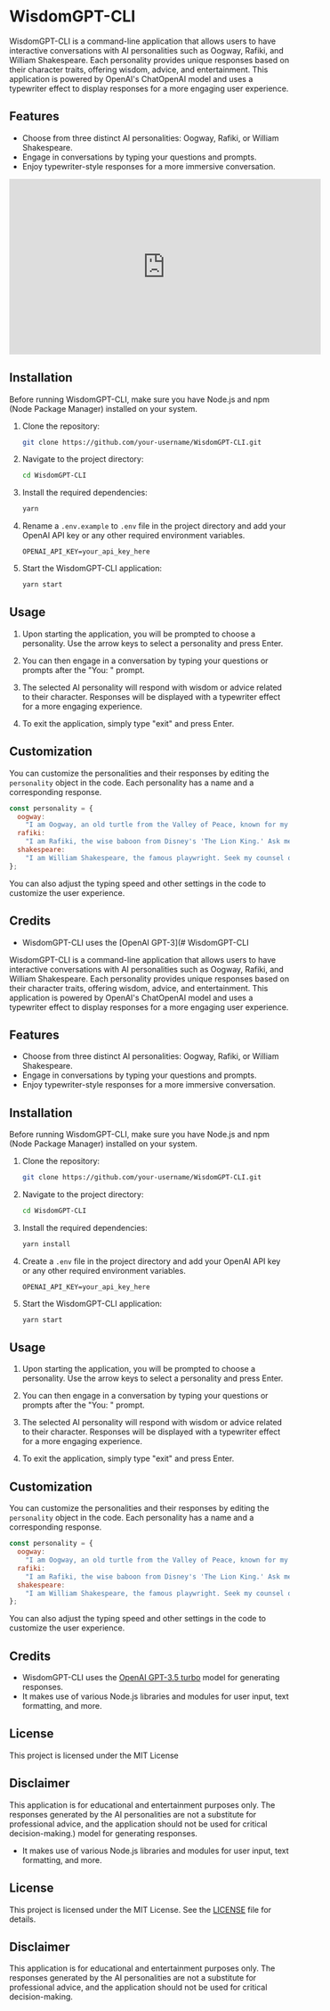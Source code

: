 # WisdomGPT-CLI

WisdomGPT-CLI is a command-line application that allows users to have interactive conversations with AI personalities such as Oogway, Rafiki, and William Shakespeare. Each personality provides unique responses based on their character traits, offering wisdom, advice, and entertainment. This application is powered by OpenAI's ChatOpenAI model and uses a typewriter effect to display responses for a more engaging user experience.

## Features

- Choose from three distinct AI personalities: Oogway, Rafiki, or William Shakespeare.
- Engage in conversations by typing your questions and prompts.
- Enjoy typewriter-style responses for a more immersive conversation.
  
<iframe width="560" height="315" src="https://www.youtube.com/embed/z_UWgZem3pk?si=OZPYz_UyKVwyj_uz" title="YouTube video player" frameborder="0" allow="accelerometer; autoplay; clipboard-write; encrypted-media; gyroscope; picture-in-picture; web-share" allowfullscreen></iframe>

## Installation

Before running WisdomGPT-CLI, make sure you have Node.js and npm (Node Package Manager) installed on your system.

1. Clone the repository:

   ```bash
   git clone https://github.com/your-username/WisdomGPT-CLI.git
   ```

2. Navigate to the project directory:

   ```bash
   cd WisdomGPT-CLI
   ```

3. Install the required dependencies:

   ```bash
   yarn
   ```

4. Rename a `.env.example` to `.env` file in the project directory and add your OpenAI API key or any other required environment variables.

   ```env
   OPENAI_API_KEY=your_api_key_here
   ```

5. Start the WisdomGPT-CLI application:

   ```bash
   yarn start
   ```

## Usage

1. Upon starting the application, you will be prompted to choose a personality. Use the arrow keys to select a personality and press Enter.

2. You can then engage in a conversation by typing your questions or prompts after the "You: " prompt.

3. The selected AI personality will respond with wisdom or advice related to their character. Responses will be displayed with a typewriter effect for a more engaging experience.

4. To exit the application, simply type "exit" and press Enter.

## Customization

You can customize the personalities and their responses by editing the `personality` object in the code. Each personality has a name and a corresponding response.

```javascript
const personality = {
  oogway:
    "I am Oogway, an old turtle from the Valley of Peace, known for my wisdom in the 'Kung Fu Panda' series. I speak in proverbs and riddles.",
  rafiki:
    "I am Rafiki, the wise baboon from Disney's 'The Lion King.' Ask me about life lessons, and I'll share my wisdom. Remember, 'The past can hurt, but the way I see it, you can either run from it or learn from it.'",
  shakespeare:
    "I am William Shakespeare, the famous playwright. Seek my counsel on matters of literature, love, and the human condition. As I once wrote, 'All the world's a stage, and all the men and women merely players.'",
};
```

You can also adjust the typing speed and other settings in the code to customize the user experience.

## Credits

- WisdomGPT-CLI uses the [OpenAI GPT-3](# WisdomGPT-CLI

WisdomGPT-CLI is a command-line application that allows users to have interactive conversations with AI personalities such as Oogway, Rafiki, and William Shakespeare. Each personality provides unique responses based on their character traits, offering wisdom, advice, and entertainment. This application is powered by OpenAI's ChatOpenAI model and uses a typewriter effect to display responses for a more engaging user experience.

## Features

- Choose from three distinct AI personalities: Oogway, Rafiki, or William Shakespeare.
- Engage in conversations by typing your questions and prompts.
- Enjoy typewriter-style responses for a more immersive conversation.

## Installation

Before running WisdomGPT-CLI, make sure you have Node.js and npm (Node Package Manager) installed on your system.

1. Clone the repository:

   ```bash
   git clone https://github.com/your-username/WisdomGPT-CLI.git
   ```

2. Navigate to the project directory:

   ```bash
   cd WisdomGPT-CLI
   ```

3. Install the required dependencies:

   ```bash
   yarn install
   ```

4. Create a `.env` file in the project directory and add your OpenAI API key or any other required environment variables.

   ```env
   OPENAI_API_KEY=your_api_key_here
   ```

5. Start the WisdomGPT-CLI application:

   ```bash
   yarn start
   ```

## Usage

1. Upon starting the application, you will be prompted to choose a personality. Use the arrow keys to select a personality and press Enter.

2. You can then engage in a conversation by typing your questions or prompts after the "You: " prompt.

3. The selected AI personality will respond with wisdom or advice related to their character. Responses will be displayed with a typewriter effect for a more engaging experience.

4. To exit the application, simply type "exit" and press Enter.

## Customization

You can customize the personalities and their responses by editing the `personality` object in the code. Each personality has a name and a corresponding response.

```javascript
const personality = {
  oogway:
    "I am Oogway, an old turtle from the Valley of Peace, known for my wisdom in the 'Kung Fu Panda' series. I speak in proverbs and riddles.",
  rafiki:
    "I am Rafiki, the wise baboon from Disney's 'The Lion King.' Ask me about life lessons, and I'll share my wisdom. Remember, 'The past can hurt, but the way I see it, you can either run from it or learn from it.'",
  shakespeare:
    "I am William Shakespeare, the famous playwright. Seek my counsel on matters of literature, love, and the human condition. As I once wrote, 'All the world's a stage, and all the men and women merely players.'",
};
```

You can also adjust the typing speed and other settings in the code to customize the user experience.

## Credits

- WisdomGPT-CLI uses the [OpenAI GPT-3.5 turbo](https://platform.openai.com/docs/models/gpt-3-5) model for generating responses.
- It makes use of various Node.js libraries and modules for user input, text formatting, and more.

## License

This project is licensed under the MIT License

## Disclaimer

This application is for educational and entertainment purposes only. The responses generated by the AI personalities are not a substitute for professional advice, and the application should not be used for critical decision-making.) model for generating responses.
- It makes use of various Node.js libraries and modules for user input, text formatting, and more.

## License

This project is licensed under the MIT License. See the [LICENSE](LICENSE) file for details.

## Disclaimer

This application is for educational and entertainment purposes only. The responses generated by the AI personalities are not a substitute for professional advice, and the application should not be used for critical decision-making.
